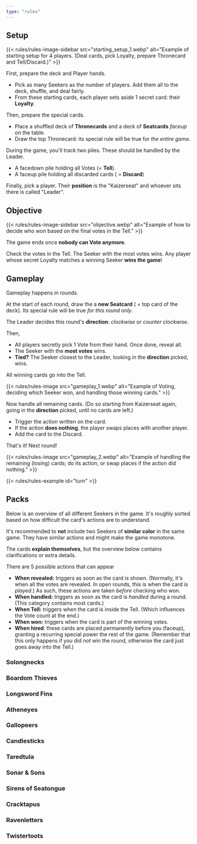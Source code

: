 ```yaml
---
type: "rules"
---
```


## Setup

{{< rules/rules-image-sidebar src="starting_setup_1.webp" alt="Example of starting setup for 4 players. (Deal cards, pick Loyalty, prepare Thronecard and Tell/Discard.)" >}}

First, prepare the deck and Player hands.

* Pick as many Seekers as the number of players. Add them all to the deck, shuffle, and deal fairly.
* From these starting cards, each player sets aside 1 secret card: their **Loyalty**.

Then, prepare the special cards. 

* Place a shuffled deck of **Thronecards** and a deck of **Seatcards** _faceup_ on the table.
* Draw the top Thronecard: its special rule will be true for _the entire game_.

During the game, you'll track two piles. These should be handled by the Leader.

* A facedown pile holding all Votes (= **Tell**).
* A faceup pile holding all discarded cards ( = **Discard**)

Finally, pick a player. Their **position** is the "Kaizerseat" and whoever sits there is called "Leader".

## Objective

{{< rules/rules-image-sidebar src="objective.webp" alt="Example of how to decide who won based on the final votes in the Tell." >}}

The game ends once **nobody can Vote anymore**.

Check the votes in the Tell. The Seeker with the most votes wins. Any player whose secret Loyalty matches a winning Seeker **wins the game**!

## Gameplay

Gameplay happens in rounds.

At the start of each round, draw the a **new Seatcard** ( = top card of the deck). Its special rule will be true _for this round only_.

The Leader decides this round's **direction**: _clockwise_ or _counter clockwise_.

Then,
* All players secretly pick 1 Vote from their hand. Once done, reveal all. 
* The Seeker with the **most votes** wins.
* **Tied?** The Seeker closest to the Leader, looking in the **direction** picked, wins.

All winning cards go into the Tell.

{{< rules/rules-image src="gameplay_1.webp" alt="Example of Voting, deciding which Seeker won, and handling those winning cards." >}}

Now handle all remaining cards. (Do so starting from Kaizerseat again, going in the **direction** picked, until no cards are left.)

* Trigger the action written on the card.
* If the action **does nothing**, the player swaps places with another player.
* Add the card to the Discard.

That's it! Next round!

{{< rules/rules-image src="gameplay_2.webp" alt="Example of handling the remaining (losing) cards; do its action, or swap places if the action did nothing." >}}

{{< rules/rules-example id="turn" >}}

## Packs

Below is an overview of all different Seekers in the game. It's roughly sorted based on how difficult the card's actions are to understand.

It's recommended to **not** include two Seekers of **similar color** in the same game. They have similar actions and might make the game monotone.

The cards **explain themselves**, but the overview below contains clarifications or extra details.

There are 5 possible actions that can appear

* **When revealed:** triggers as soon as the card is shown. (Normally, it's when all the votes are revealed. In open rounds, this is when the card is *played*.) As such, these actions are taken _before_ checking who won.
* **When handled:** triggers as soon as the card is _handled_ during a round. (This category contains most cards.)
* **When Tell:** triggers when the card is inside the Tell. (Which influences the Vote count at the end.)
* **When won:** triggers when the card is part of the winning votes.
* **When hired**: these cards are placed permanently before you (faceup), granting a recurring special power the rest of the game. (Remember that this only happens if you did _not_ win the round, otherwise the card just goes away into the Tell.)

### Solongnecks

<div class="prince-info" data-prince="solongnecks"></div>


### Boardom Thieves

<div class="prince-info" data-prince="boardomThieves"></div>


### Longsword Fins

<div class="prince-info" data-prince="longswordFins"></div>


### Atheneyes

<div class="prince-info" data-prince="atheneyes"></div>


### Gallopeers

<div class="prince-info" data-prince="gallopeers"></div>


### Candlesticks

<div class="prince-info" data-prince="candlesticks"></div>


### Taredtula

<div class="prince-info" data-prince="taredtula"></div>


### Sonar & Sons

<div class="prince-info" data-prince="sonarAndSons"></div>


### Sirens of Seatongue

<div class="prince-info" data-prince="sirensOfSeatongue"></div>


### Cracktapus

<div class="prince-info" data-prince="cracktapus"></div>


### Ravenletters

<div class="prince-info" data-prince="ravenletters"></div>


### Twistertoots

<div class="prince-info" data-prince="twistertoots"></div>


